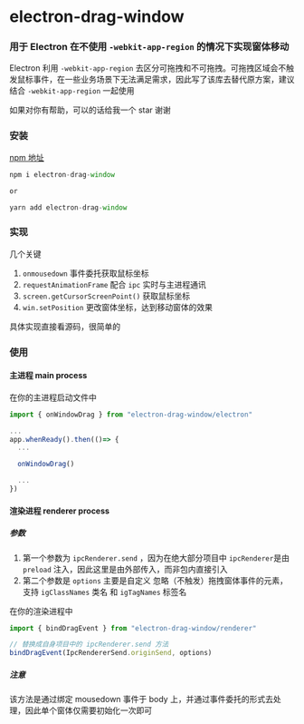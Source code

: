 # electron-drag-window

### 用于 Electron 在不使用 `-webkit-app-region` 的情况下实现窗体移动

Electron 利用 `-webkit-app-region` 去区分可拖拽和不可拖拽。可拖拽区域会不触发鼠标事件，在一些业务场景下无法满足需求，因此写了该库去替代原方案，建议结合 `-webkit-app-region` 一起使用

如果对你有帮助，可以的话给我一个 star 谢谢

### 安装

[npm 地址](https://www.npmjs.com/package/electron-drag-window)

```javascript
npm i electron-drag-window

or

yarn add electron-drag-window
```


### 实现

几个关键

1. `onmousedown` 事件委托获取鼠标坐标
2. `requestAnimationFrame` 配合 `ipc` 实时与主进程通讯
3. `screen.getCursorScreenPoint()` 获取鼠标坐标
4. `win.setPosition` 更改窗体坐标，达到移动窗体的效果

具体实现直接看源码，很简单的

### 使用

#### 主进程 main process

在你的主进程启动文件中

```javascript
import { onWindowDrag } from "electron-drag-window/electron"

...
app.whenReady().then(()=> {
  ...

  onWindowDrag()

  ...
})
```

#### 渲染进程 renderer process

##### 参数

1. 第一个参数为 `ipcRenderer.send` ，因为在绝大部分项目中 `ipcRenderer`是由 `preload` 注入，因此这里是由外部传入，而非包内直接引入
2. 第二个参数是 `options` 主要是自定义 忽略（不触发）拖拽窗体事件的元素，支持 `igClassNames` 类名 和 `igTagNames` 标签名

在你的渲染进程中

````javascript
import { bindDragEvent } from "electron-drag-window/renderer"

// 替换成自身项目中的 ipcRenderer.send 方法
bindDragEvent(IpcRendererSend.originSend, options)

````

##### 注意

该方法是通过绑定 mousedown 事件于 body 上，并通过事件委托的形式去处理，因此单个窗体仅需要初始化一次即可
